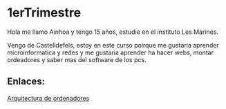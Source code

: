 # 1erTrimestre

Hola me llamo Ainhoa y tengo 15 años, estudie en el instituto Les Marines.

Vengo de Castelldefels, estoy en este curso poirque me gustaria aprender microinformatica y redes y me gustaria aprender ha hacer webs, montar ordeadores y saber mas del software de los pcs.


## Enlaces:

[Arquitectura de ordenadores](https://github.com/Ainhoa0512/1erTrimestre/blob/main/ARQUITECTURA%20DE%20ORDENADORES.MD)

